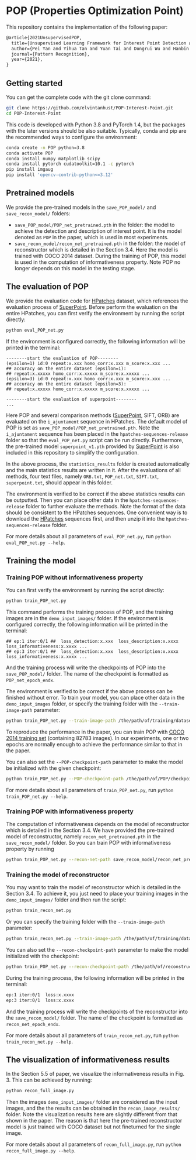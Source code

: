 # POP (Properties Optimization Point)
This repository contains the implementation of the following paper:

```tex
@article{2021UnsupervisedPOP,
  title={Unsupervised Learning Framework for Interest Point Detection and Description via Properties Optimization},
  author={Pei Yan and Yihua Tan and Yuan Tai and Dongrui Wu and Hanbin Luo and Xiaolong Hao},
  journal={Pattern Recognition},
  year={2021},
}
```

## Getting started
You can get the complete code with the git clone command:
```bash
git clone https://github.com/elvintanhust/POP-Interest-Point.git
cd POP-Interest-Point
```
This code is developed with Python 3.8 and PyTorch 1.4, but the packages with the later versions should be also suitable. Typically, conda and pip are the recommended ways to configure the environment:
```bash
conda create -n POP python=3.8
conda activate POP
conda install numpy matplotlib scipy
conda install pytorch cudatoolkit=10.1 -c pytorch
pip install imgaug
pip install 'opencv-contrib-python<=3.12'
```

## Pretrained models
We provide the pre-trained models in the `save_POP_model/` and `save_recon_model/` folders:
* `save_POP_model/POP_net_pretrained.pth` in the folder: the model to achieve the detection and description of interest point. It is the model denoted as `POP` in the paper, which is used in most experiments.
* `save_recon_model/recon_net_pretrained.pth` in the folder: the model of reconstructor which is detailed in the Section 3.4. Here the model is trained with COCO 2014 dataset. During the training of POP, this model is used in the computation of informativeness property. Note POP no longer depends on this model in the testing stage.

## The evaluation of POP
We provide the evaluation code for [HPatches](https://github.com/hpatches/hpatches-dataset) dataset, which references the evaluation process of [SuperPoint](https://github.com/rpautrat/SuperPoint). Before perform the evaluation on the entire HPatches, you can first verify the environment by running the script directly:
```bash
python eval_POP_net.py
```
If the environment is configured correctly, the following information will be printed in the terminal:
```text
--------start the evaluation of POP--------
(epsilon=1) id:0 repeat:x.xxx homo_corr:x.xxx m_score:x.xxx ...
## accuracy on the entire dataset (epsilon=1):
## repeat:x.xxxxx homo_corr:x.xxxxx m_score:x.xxxxx ...
(epsilon=3) id:0 repeat:x.xxx homo_corr:x.xxx m_score:x.xxx ...
## accuracy on the entire dataset (epsilon=3):
## repeat:x.xxxxx homo_corr:x.xxxxx m_score:x.xxxxx ...

--------start the evaluation of superpoint--------
...
```
Here POP and several comparison methods ([SuperPoint](https://github.com/magicleap/SuperPointPretrainedNetwork), SIFT, ORB) are evaluated on the `i_ajuntament` sequence in HPatches. The default model of POP is set as `save_POP_model/POP_net_pretrained.pth`. Note the `i_ajuntament` sequence has been placed in the `hpatches-sequences-release` folder so that the `eval_POP_net.py` script can be run directly. Furthermore, the pre-trained model `superpoint_v1.pth` provided by [SuperPoint](https://github.com/magicleap/SuperPointPretrainedNetwork) is also included in this repository to simplify the configuration.

In the above process, the `statistics_results` folder is created automatically and the main statistics results are written in it. After the evaluations of all methods, four text files, namely `ORB.txt`, `POP_net.txt`,  `SIFT.txt`,  `superpoint.txt`, should appear in this folder. 

The environment is verified to be correct if the above statistics results can be outputted. Then you can place other data in the `hpatches-sequences-release` folder to further evaluate the methods. Note the format of the data should be consistent to the HPatches sequences. One convenient way is to download the [HPatches](https://github.com/hpatches/hpatches-dataset) sequences first, and then unzip it into the `hpatches-sequences-release` folder.

For more details about all parameters of `eval_POP_net.py`, run `python eval_POP_net.py --help`.

## Training the model
### Training POP without informativeness property
You can first verify the environment by running the script directly:
```bash
python train_POP_net.py
```
This command performs the training process of POP, and the training images are in the `demo_input_images/` folder. If the environment is configured correctly, the following information will be printed in the terminal:
```text
## ep:1 iter:0/1 ##  loss_detection:x.xxx  loss_description:x.xxxx  loss_informativeness:x.xxxx ...
## ep:3 iter:0/1 ##  loss_detection:x.xxx  loss_description:x.xxxx  loss_informativeness:x.xxxx ...
```
And the training process will write the checkpoints of POP into the `save_POP_model/` folder. The name of the checkpoint is formatted as `POP_net_epoch_endx`.

The environment is verified to be correct if the above process can be finished without error. To train your model, you can place other data in the `demo_input_images` folder, or specify the training folder with the `--train-image-path` parameter: 
```bash
python train_POP_net.py --train-image-path /the/path/of/training/dataset
```
To reproduce the performance in the paper, you can train POP with [COCO 2014 training set](http://images.cocodataset.org/zips/train2014.zip) (containing 82783 images). In our experiments, one or two epochs are normally enough to achieve the performance similar to that in the paper.

You can also set the `--POP-checkpoint-path` parameter to make the model be initialized with the given checkpoint:

```bash
python train_POP_net.py --POP-checkpoint-path /the/path/of/POP/checkpoint
```
For more details about all parameters of `train_POP_net.py`, run `python train_POP_net.py --help`.

### Training POP with informativeness property
The computation of informativeness depends on the model of reconstructor which is detailed in the Section 3.4. We have provided the pre-trained model of reconstructor, namely `recon_net_pretrained.pth` in the `save_recon_model/` folder. So you can train POP with informativeness property by running
```bash
python train_POP_net.py --recon-net-path save_recon_model/recon_net_pretrained.pth
```

### Training the model of reconstructor

You may want to train the model of reconstructor which is detailed in the Section 3.4. To achieve it, you just need to place your training images in the `demo_input_images/` folder and then run the script:

```bash
python train_recon_net.py
```
Or you can specify the training folder with the `--train-image-path` parameter: 
```bash
python train_recon_net.py --train-image-path /the/path/of/training/dataset
```
You can also set the `--recon-checkpoint-path` parameter to make the model initialized with the checkpoint:
```bash
python train_POP_net.py --recon-checkpoint-path /the/path/of/reconstructor/checkpoint
```
During the training process, the following information will be printed in the terminal:

```bash
ep:1 iter:0/1  loss:x.xxxx
ep:3 iter:0/1  loss:x.xxxx
```
And the training process will write the checkpoints of the reconstructor into the `save_recon_model/` folder. The name of the checkpoint is formatted as `recon_net_epoch_endx`.

For more details about all parameters of `train_recon_net.py`, run `python train_recon_net.py --help`.

## The visualization of informativeness results

In the Section 5.5 of paper, we visualize the informativeness results in Fig. 3. This can be achieved by running:
```bash
python recon_full_image.py
```
Then the images `demo_input_images/` folder are considered as the input images, and the  the results can be obtained in the `recon_image_results/` folder. Note the visualization results here are slightly different from that shown in the paper. The reason is that here the pre-trained reconstructor model is just trained with COCO dataset but not fineturned for the single image.

For more details about all parameters of `recon_full_image.py`, run `python recon_full_image.py --help`.